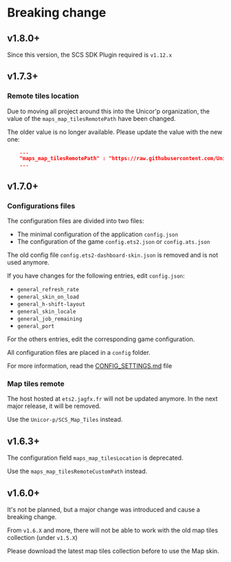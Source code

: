 # Breaking change

## v1.8.0+

Since this version, the SCS SDK Plugin required is `v1.12.x`

## v1.7.3+

### Remote tiles location

Due to moving all project around this into the Unicor'p organization, the value of the `maps_map_tilesRemotePath` have been changed.

The older value is no longer available. Please update the value with the new one:
```json
    ...
    "maps_map_tilesRemotePath" : "https://raw.githubusercontent.com/Unicor-p/SCS_Map_Tiles/master/",
    ...
```

## v1.7.0+

### Configurations files

The configuration files are divided into two files:

- The minimal configuration of the application `config.json`
- The configuration of the game `config.ets2.json` or `config.ats.json`

The old config file `config.ets2-dashboard-skin.json` is removed and is not used anymore.

If you have changes for the following entries, edit `config.json`:

- `general_refresh_rate`
- `general_skin_on_load`
- `general_h-shift-layout`
- `general_skin_locale`
- `general_job_remaining`
- `general_port`

For the others entries, edit the corresponding game configuration.

All configuration files are placed in a `config` folder.

For more information, read the [CONFIG_SETTINGS.md](CONFIG_SETTINGS.md) file

### Map tiles remote

The host hosted at `ets2.jagfx.fr` will not be updated anymore. In the next major release, it will be removed.

Use the `Unicor-p/SCS_Map_Tiles` instead.

## v1.6.3+

The configuration field `maps_map_tilesLocation` is deprecated.

Use the `maps_map_tilesRemoteCustomPath` instead.

## v1.6.0+

It's not be planned, but a major change was introduced and cause a breaking change.

From `v1.6.X` and more, there will not be able to work with the old map tiles collection (under `v1.5.X`)

Please download the latest map tiles collection before to use the Map skin.